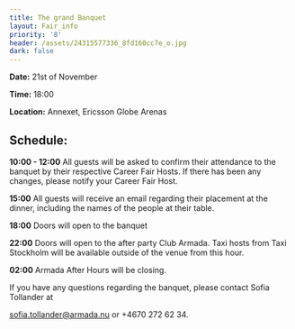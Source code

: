 ```yaml
---
title: The grand Banquet
layout: Fair_info
priority: '8'
header: /assets/24315577336_8fd160cc7e_o.jpg
dark: false
---
```

**Date:** 21st of November

**Time:** 18:00

**Location:** Annexet, Ericsson Globe Arenas

## Schedule:

**10:00 - 12:00** All guests will be asked to confirm their attendance to the banquet by their respective Career Fair Hosts. If there has been any changes, please notify your Career Fair Host.


**15:00** All guests will receive an email regarding their placement at the dinner, including the names of the people at their table.

**18:00** Doors will open to the banquet

**22:00** Doors will open to the after party Club Armada. Taxi hosts from Taxi Stockholm will be available outside of the venue from this hour.

**02:00** Armada After Hours will be closing.

If you have any questions regarding the banquet, please contact Sofia Tollander at 

sofia.tollander@armada.nu or +4670 272 62 34.


